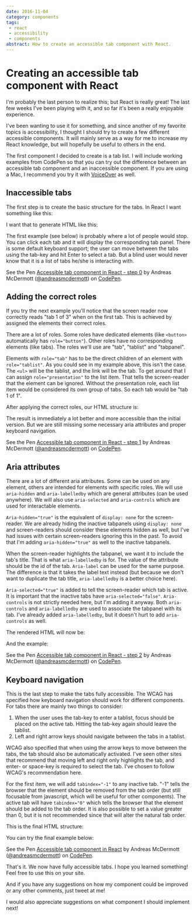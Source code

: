 ```yaml
---
date: 2016-11-04
category: components
tags:
 - react
 - accessibility
 - components
abstract: How to create an accessible tab component with React.
---
```

# Creating an accessible tab component with React

I'm probably the last person to realize this; but React is really great! The last few weeks I've been playing with it, 
and so far it's been a really enjoyable experience.

I've been wanting to use it for something, and since another of my favorite topics is accessibility, I thought I should try to create a few different accessible components.
It will mainly serve as a way for me to increase my React knowledge, but will hopefully be useful to others in the end.

The first component I decided to create is a tab list. I will include working examples from CodePen so that you can try out the difference between an accessible tab component and an inaccessible component. If you are using a Mac, I recommend you try it with [VoiceOver](http://www.apple.com/voiceover/info/guide/) as well.

## Inaccessible tabs

The first step is to create the basic structure for the tabs. In React I want something like this:

<script src="https://gist.github.com/andreasmcdermott/22a29c830ef45bb1e09c6ce0e3bace68.js"></script>

I want that to generate HTML like this:

<script src="https://gist.github.com/andreasmcdermott/6fb739af82621b1bb01c4046fffe5d74.js"></script>

The first example (see below) is probably where a lot of people would stop. You can click each tab and it will display the corresponding tab panel. There is some default keyboard support; the user can move between the tabs using the tab-key and hit Enter to select a tab. But a blind user would never know that it is a list of tabs he/she is interacting with.

<p data-height="480" data-theme-id="0" data-slug-hash="dObbeE" data-default-tab="result" data-user="andreasmcdermott" data-embed-version="2" data-pen-title="Accessible tab component in React - step 0" class="codepen">See the Pen <a href="http://codepen.io/andreasmcdermott/pen/dObbeE/">Accessible tab component in React - step 0</a> by Andreas McDermott (<a href="http://codepen.io/andreasmcdermott">@andreasmcdermott</a>) on <a href="http://codepen.io">CodePen</a>.</p>
<script async src="https://production-assets.codepen.io/assets/embed/ei.js"></script>

## Adding the correct roles

If you try the next example you'll notice that the screen reader now correctly reads "tab 1 of 3" when on the first tab. This is achieved by assigned the elements their correct roles. 

There are a lot of roles. Some roles have dedicated elements (like `<button>` automatically has `role="button"`). Other roles have no corresponding elements (like tabs). The roles we'll use are "tab", "tablist" and "tabpanel".

Elements with `role="tab"` has to be the direct children of an element with `role="tablist"`. As you could see in my example above, this isn't the case. The `<ul>` will be the tablist, and the link will be the tab. To get around that I can assign `role="presentation"` to the list item. That tells the screen-reader that the element can be ignored. Without the presentation role, each list item would be considered its own group of tabs. So each tab would be "tab 1 of 1".

After applying the correct roles, our HTML structure is:

<script src="https://gist.github.com/andreasmcdermott/7854fbd023f498e6dd6dbc93513e5aa8.js"></script>

The result is immediately a lot better and more accessible than the initial version. But we are still missing some necessary aria attributes and proper keyboard navigation.

<p data-height="480" data-theme-id="0" data-slug-hash="BQBBMQ" data-default-tab="result" data-user="andreasmcdermott" data-embed-version="2" data-pen-title="Accessible tab component in React - step 1" class="codepen">See the Pen <a href="http://codepen.io/andreasmcdermott/pen/BQBBMQ/">Accessible tab component in React - step 1</a> by Andreas McDermott (<a href="http://codepen.io/andreasmcdermott">@andreasmcdermott</a>) on <a href="http://codepen.io">CodePen</a>.</p>
<script async src="https://production-assets.codepen.io/assets/embed/ei.js"></script>

## Aria attributes

There are a lot of different aria attributes. Some can be used on any element, others are intended for elements with specific roles. We will use `aria-hidden` and `aria-labelledby` which are general attributes (can be used anywhere). We will also use `aria-selected` and `aria-controls` which are used for interactable elements.

`Aria-hidden="true"` is the equivalent of `display: none` for the screen-reader. We are already hiding the inactive tabpanels using `display: none` and screen-readers should consider these elements hidden as well, but I've had issues with certain screen-readers ignoring this in the past. To avoid that I'm adding `aria-hidden="true"` as well to the inactive tabpanels. 

When the screen-reader highlights the tabpanel, we want it to include the tab's title. That is what `aria-labelledby` is for. The value of the attribute should be the id of the tab. `Aria-label` can be used for the same purpose. The difference is that it takes the label text instead (but because we don't want to duplicate the tab title, `aria-labelledby` is a better choice here).

`Aria-selected="true"` is added to tell the screen-reader which tab is active. It is important that the inactive tabs have `aria-selected="false"`. `Aria-controls` is not strictly needed here, but I'm adding it anyway. Both `aria-controls` and `aria-labelledby` are used to associate the tabpanel with its tab. I've already added `aria-labelledby`, but it doesn't hurt to add `aria-controls` as well.

The rendered HTML will now be:

<script src="https://gist.github.com/andreasmcdermott/f8b4ba30d9898f0e281edcaac0075f99.js"></script>

And the example:

<p data-height="480" data-theme-id="0" data-slug-hash="YpKKmX" data-default-tab="result" data-user="andreasmcdermott" data-embed-version="2" data-pen-title="Accessible tab component in React - step 2" class="codepen">See the Pen <a href="http://codepen.io/andreasmcdermott/pen/YpKKmX/">Accessible tab component in React - step 2</a> by Andreas McDermott (<a href="http://codepen.io/andreasmcdermott">@andreasmcdermott</a>) on <a href="http://codepen.io">CodePen</a>.</p>
<script async src="https://production-assets.codepen.io/assets/embed/ei.js"></script>

## Keyboard navigation

This is the last step to make the tabs fully accessible. The WCAG has specified how keyboard navigation should work for different components. For tabs there are mainly two things to consider:

1. When the user uses the tab-key to enter a tablist, focus should be placed on the active tab. Hitting the tab-key again should leave the tablist.
2. Left and right arrow keys should navigate between the tabs in a tablist.

WCAG also specified that when using the arrow keys to move between the tabs, the tab should also be automatically activated. I've seen other sites that recommend that moving left and right only highlights the tab, and enter- or space-key is required to select the tab. I've chosen to follow WCAG's recommendation here.  

For the first item, we will add `tabindex="-1"` to any inactive tab. "-1" tells the browser that the element should be removed from the tab order (but still focusable from javascript, which will be useful for other components). The active tab will have `tabindex="0"` which tells the browser that the element should be added to the tab order. It is also possible to set a value greater than 0, but it is not recommended since that will alter the natural tab order.

This is the final HTML structure:

<script src="https://gist.github.com/andreasmcdermott/768b815a6dca47fb91564c01b701bd68.js"></script>

You can try the final example below:

<p data-height="480" data-theme-id="0" data-slug-hash="GjVVWB" data-default-tab="result" data-user="andreasmcdermott" data-embed-version="2" data-pen-title="Accessible tab component in React" class="codepen">See the Pen <a href="http://codepen.io/andreasmcdermott/pen/GjVVWB/">Accessible tab component in React</a> by Andreas McDermott (<a href="http://codepen.io/andreasmcdermott">@andreasmcdermott</a>) on <a href="http://codepen.io">CodePen</a>.</p>
<script async src="https://production-assets.codepen.io/assets/embed/ei.js"></script>

That's it. We now have fully accessible tabs. I hope you learned something!
Feel free to use this on your site. 

And if you have any suggestions on how my component could be improved or any other comments, just tweet at me!

I would also appreciate suggestions on what component I should implement next! 